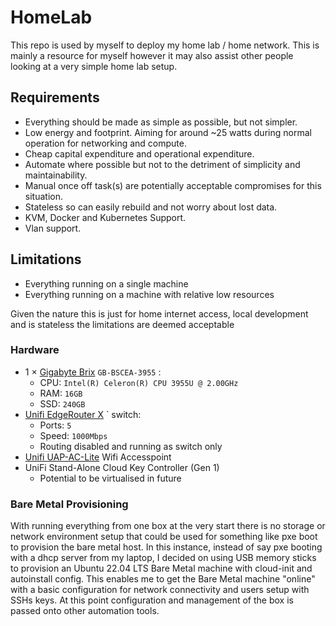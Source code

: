 # HomeLab
This repo is used by myself to deploy my home lab / home network. This is mainly a resource for myself however it may also assist other people looking at a very simple home lab setup.

## Requirements

* Everything should be made as simple as possible, but not simpler.
* Low energy and footprint. Aiming for around ~25 watts during normal operation for networking and compute.
* Cheap capital expenditure and operational expenditure.
* Automate where possible but not to the detriment of simplicity and maintainability.
* Manual once off task(s) are potentially acceptable compromises for this situation.
* Stateless so can easily rebuild and not worry about lost data.
* KVM, Docker and Kubernetes Support.
* Vlan support.

## Limitations

* Everything running on a single machine
* Everything running on a machine with relative low resources

Given the nature this is just for home internet access, local development and is stateless the limitations are deemed acceptable

### Hardware

- 1 × [Gigabyte Brix](https://www.gigabyte.com/uk/Mini-PcBarebone/GB-BSCEA-3955-rev-10#ov) `GB-BSCEA-3955` :
    - CPU: `Intel(R) Celeron(R) CPU 3955U @ 2.00GHz`
    - RAM: `16GB`
    - SSD: `240GB`
- [Unifi EdgeRouter X](https://store.ui.com/collections/operator-edgemax-routers/products/edgerouter-x) ` switch:
    - Ports: `5`
    - Speed: `1000Mbps`
    - Routing disabled and running as switch only
- [Unifi UAP-AC-Lite](https://eu.store.ui.com/products/unifi-ac-lite) Wifi Accesspoint
- UniFi Stand-Alone Cloud Key Controller (Gen 1)
    - Potential to be virtualised in future

### Bare Metal Provisioning

With running everything from one box at the very start there is no storage or network environment setup that could be used for something like pxe boot to provision the bare metal host. In this instance, instead of say pxe booting with a dhcp server from my laptop, I decided on using USB memory sticks to provision an Ubuntu 22.04 LTS Bare Metal machine with cloud-init and autoinstall config. This enables me to get the Bare Metal machine "online" with a basic configuration for network connectivity and users setup with SSHs keys. At this point configuration and management of the box is passed onto other automation tools.
